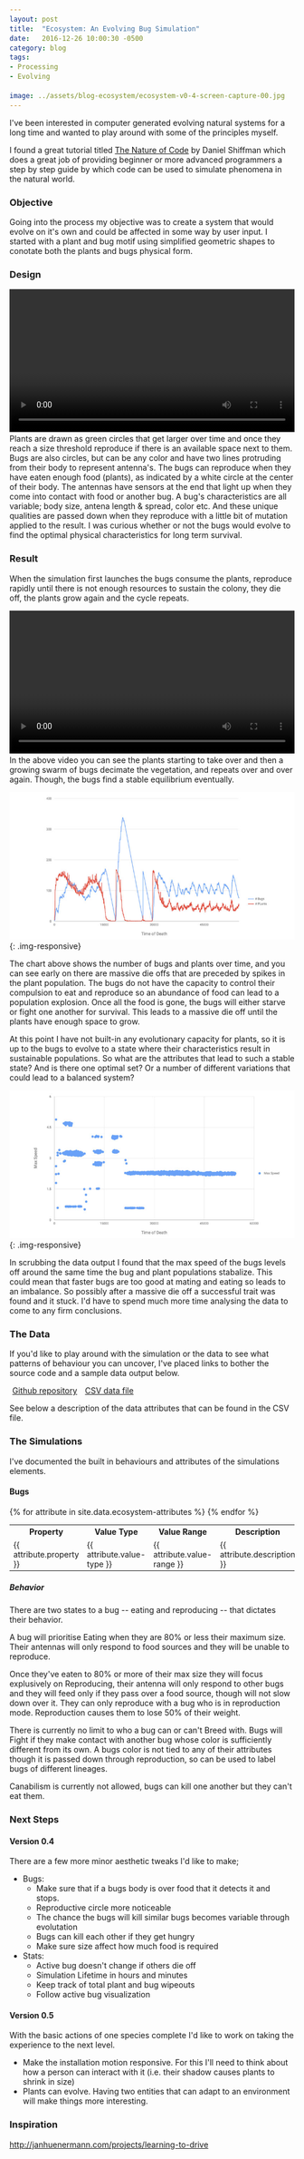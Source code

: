 ```yaml
---
layout: post
title:  "Ecosystem: An Evolving Bug Simulation"
date:   2016-12-26 10:00:30 -0500
category: blog
tags: 
- Processing
- Evolving

image: ../assets/blog-ecosystem/ecosystem-v0-4-screen-capture-00.jpg
---
```


I've been interested in computer generated evolving natural systems for a long time and wanted to play around with some of the principles myself. 

I found a great tutorial titled <a target="_blank" href="http://natureofcode.com/book/introduction/">The Nature of Code</a> by Daniel Shiffman which does a great job of providing beginner or more advanced programmers a step by step guide by which code can be used to simulate phenomena in the natural world. 

### Objective
Going into the process my objective was to create a system that would evolve on it's own and could be affected in some way by user input. I started with a plant and bug motif using simplified geometric shapes to conotate both the plants and bugs physical form. 

### Design
<div class="row">
  	<div class="col-sm-4 col-xs-8 col-sm-offset-0 col-xs-offset-2">
  		<video width="100%" height="auto" autoplay loop>
		   	<source src="../assets/blog-ecosystem/ecosystem-v0-4-video-capture-bug-life-cycle.mp4" type="video/mp4">
		</video> 
  	</div>
  	<div class="col-sm-8 col-xs-12">
		<span class="label label-success">Plants</span> are drawn as green circles that get larger over time and once they reach a size threshold reproduce if there is an available space next to them. <br><span class="label label-danger">Bugs</span> are also circles, but can be any color and have two lines protruding from their body to represent antenna's. The bugs can reproduce when they have eaten enough food (plants), as indicated by a white circle at the center of their body. The antennas have sensors at the end that light up when they come into contact with food or another bug. A bug's characteristics are all variable; body size, antena length & spread, color etc. And these unique qualities are passed down when they reproduce with a little bit of mutation applied to the result. I was curious whether or not the bugs would evolve to find the optimal physical characteristics for long term survival.   
	</div>
</div>

### Result
When the simulation first launches the bugs consume the plants, reproduce rapidly until there is not enough resources to sustain the colony, they die off, the plants grow again and the cycle repeats. 
<div class="row">
	<div class="col-sm-8 col-xs-8 col-sm-offset-2 col-xs-offset-0">
		<video width="100%" height="auto" autoplay loop>
		   	<source src="../assets/blog-ecosystem/ecosystem-v0-4-video-capture-fast-forward.mp4" type="video/mp4">
		</video>  
	</div>
</div>
In the above video you can see the plants starting to take over and then a growing swarm of bugs decimate the vegetation, and repeats over and over again. Though, the bugs find a stable equilibrium eventually.

![Ecosystem v0.4 data chart showing stabilization](/assets/blog-ecosystem/ecosystem-v0-4-data-quantity-plants-bugs-over-time-chart.jpg){: .img-responsive}

The chart above shows the number of bugs and plants over time, and you can see early on there are massive die offs that are preceded by spikes in the plant population. The bugs do not have the capacity to control their compulsion to eat and reproduce so an abundance of food can lead to a population explosion. Once all the food is gone, the bugs will either starve or fight one another for survival. This leads to a massive die off until the plants have enough space to grow. 

At this point I have not built-in any evolutionary capacity for plants, so it is up to the bugs to evolve to a state where their characteristics result in sustainable populations. So what are the attributes that lead to such a stable state? And is there one optimal set? Or a number of different variations that could lead to a balanced system?  

![Ecosystem v0.4 data chart showing stabilization](/assets/blog-ecosystem/ecosystem-v0-4-data-max-speed-at-death-chart.jpg){: .img-responsive}

In scrubbing the data output I found that the max speed of the bugs levels off around the same time the bug and plant populations stabalize. This could mean that faster bugs are too good at mating and eating so leads to an imbalance. So possibly after a massive die off a successful trait was found and it stuck. I'd have to spend much more time analysing the data to come to any firm conclusions.

### The Data
If you'd like to play around with the simulation or the data to see what patterns of behaviour you can uncover, I've placed links to bother the source code and a sample data output below. 

<a style="width:250px; margin: 5px" class="btn btn-lg btn-success" target="_blank" href="https://github.com/scottnihill/ecosystem"><i class="fa fa-github fa-2x fa-pull-left" aria-hidden="true"></i>Github repository</a>
<a style="width:250px; margin: 5px" class="btn btn-lg btn-success" target="_blank" href="https://github.com/scottnihill/ecosystem/blob/master/data-exports/bugData_v0.2_2016-4-10.csv"><i class="fa fa-file-text-o fa-2x fa-pull-left" aria-hidden="true"></i> CSV data file</a>

See below a description of the data attributes that can be found in the CSV file.

### The Simulations

I've documented the built in behaviours and attributes of the simulations elements. 

#### Bugs
<table class="table table-striped">
  	<tr>
		<th>Property</th>
		<th>Value Type</th>
		<th>Value Range</th>
		<th style="width: 35%">Description</th>
	</tr>
	{% for attribute in site.data.ecosystem-attributes %}
	<tr>
		<td>{{ attribute.property }}</td>
		<td>{{ attribute.value-type }}</td>
		<td>{{ attribute.value-range }}</td>
		<td>{{ attribute.description }}</td>
	</tr>
	{% endfor %}
</table>

##### Behavior

There are two states to a bug -- eating and reproducing -- that dictates their behavior. 

A bug will prioritise <span class="label label-success">Eating</span> when they are 80% or less their maximum size. Their antennas will only respond to food sources and they will be unable to reproduce. 

Once they've eaten to 80% or more of their max size they will focus explusively on <span class="label label-warning">Reproducing</span>, their antenna will only respond to other bugs and they will feed only if they pass over a food source, though will not slow down over it. They can only reproduce with a bug who is in reproduction mode. Reproduction causes them to lose 50% of their weight. 

There is currently no limit to who a bug can or can't <span class="label label-warning">Breed</span> with. 
Bugs will <span class="label label-danger">Fight</span> if they make contact with another bug whose color is sufficiently different from its own. A bugs color is not tied to any of their attributes though it is passed down through reproduction, so can be used to label bugs of different lineages.

<span class="label label-danger">Canabilism</span> is currently not allowed, bugs can kill one another but they can't eat them. 

### Next Steps
#### Version 0.4
There are a few more minor aesthetic tweaks I'd like to make; 

* Bugs:
	* Make sure that if a bugs body is over food that it detects it and stops.
	* Reproductive circle more noticeable
	* The chance the bugs will kill similar bugs becomes variable through evolutation
	* Bugs can kill each other if they get hungry
	* Make sure size affect how much food is required
* Stats:
	* Active bug doesn't change if others die off
	* Simulation Lifetime in hours and minutes
	* Keep track of total plant and bug wipeouts
	* Follow active bug visualization

#### Version 0.5
With the basic actions of one species complete I'd like to work on taking the experience to the next level. 

* Make the installation motion responsive. For this I'll need to think about how a person can interact with it (i.e. their shadow causes plants to shrink in size)
* Plants can evolve. Having two entities that can adapt to an environment will make things more interesting. 


### Inspiration
http://janhuenermann.com/projects/learning-to-drive








